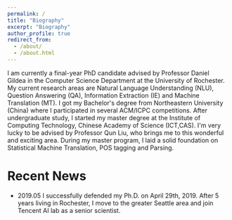 ```yaml
---
permalink: /
title: "Biography"
excerpt: "Biography"
author_profile: true
redirect_from: 
  - /about/
  - /about.html
---
```


I am currently a final-year PhD candidate advised by Professor Daniel Gildea in the Computer Science Department at the University of Rochester. My current research areas are Natural Language Understanding (NLU), Question Answering (QA), Information Extraction (IE) and Machine Translation (MT). I got my Bachelor's degree from Northeastern University (China) where I participated in several ACM/ICPC competitions. After undergraduate study, I started my master degree at the Institute of Computing Technology, Chinese Academy of Science (ICT,CAS). I'm very lucky to be advised by Professor Qun Liu, who brings me to this wonderful and exciting area. During my master program, I laid a solid foundation on Statistical Machine Translation, POS tagging and Parsing. 

Recent News
======

* 2019.05  I successfully defended my Ph.D. on April 29th, 2019. After 5 years living in Rochester, I move to the greater Seattle area and join Tencent AI lab as a senior scientist. 

